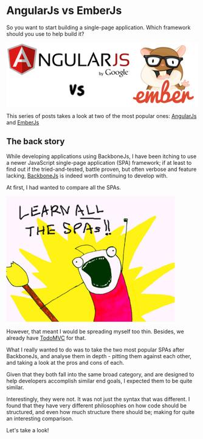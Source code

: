 # AngularJs vs EmberJs

So you want to start building a single-page application.
Which framework should you use to help build it?

![AngularJs vs EmberJs](img/angularjs-vs-emberjs.png)

This series of posts takes a look at two of the most popular ones:
[AngularJs](http://angularjs.org/) and
[EmberJs](http://emberjs.com/)

## The back story

While developing applications using BackboneJs, I have been itching to use a newer JavaScript single-page application (SPA) framework;
if at least to find out if the tried-and-tested, battle proven,
but often verbose and feature lacking,
[BackboneJs](http://backbonejs.org/) is indeed worth continuing to develop with.

At first, I had wanted to compare all the SPAs.

![Learn All the SPAs!](img/learn-all-the-spas.png)

However, that meant I would be spreading myself too thin.
Besides, we already have [TodoMVC](http://todomvc.com/) for that.

What I really wanted to do was to take the two most popular SPAs after BackboneJs,
and analyse them in depth -
pitting them against each other, and taking a look at the pros and cons of each.

Given that they both fall into the same broad category,
and are designed to help developers accomplish similar end goals,
I expected them to be quite similar.

Interestingly, they were not.
It was not just the syntax that was different.
I found that they have very different philosophies on
how code should be structured,
and even how much structure there should be;
making for quite an interesting comparison.

Let's take a look!
